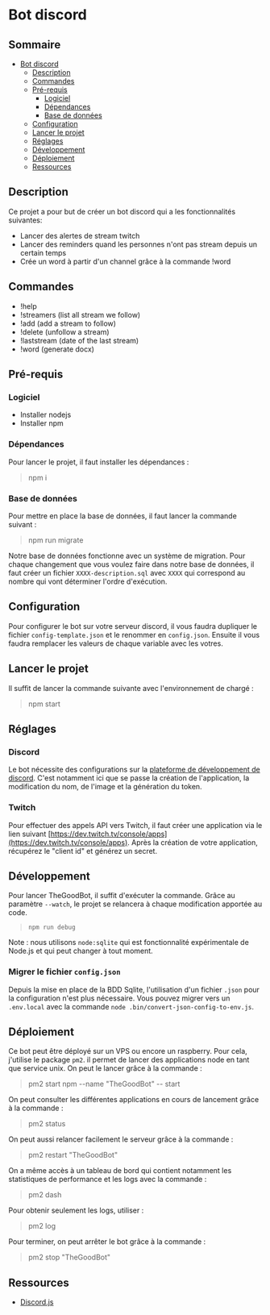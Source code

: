 # Bot discord

## Sommaire

- [Bot discord](#bot-discord)
  - [Description](#description)
  - [Commandes](#commandes)
  - [Pré-requis](#pré-requis)
    - [Logiciel](#logiciel)
    - [Dépendances](#dépendances)
    - [Base de données](#base-de-données)
  - [Configuration](#configuration)
  - [Lancer le projet](#lancer-le-projet)
  - [Réglages](#réglages)
  - [Développement](développement)
  - [Déploiement](#déploiement)
  - [Ressources](#ressources)

## Description

Ce projet a pour but de créer un bot discord qui a les fonctionnalités suivantes:

- Lancer des alertes de stream twitch
- Lancer des reminders quand les personnes n'ont pas stream depuis un certain temps
- Crée un word à partir d'un channel grâce à la commande !word

## Commandes

- !help
- !streamers (list all stream we follow)
- !add (add a stream to follow)
- !delete (unfollow a stream)
- !laststream (date of the last stream)
- !word (generate docx)

## Pré-requis

### Logiciel

- Installer nodejs
- Installer npm

### Dépendances

Pour lancer le projet, il faut installer les dépendances :

> npm i

### Base de données

Pour mettre en place la base de données, il faut lancer la commande suivant :

> npm run migrate

Notre base de données fonctionne avec un système de migration.
Pour chaque changement que vous voulez faire dans notre base de données, il faut créer un fichier `XXXX-description.sql` avec `XXXX` qui correspond au nombre qui vont déterminer l'ordre d'exécution.

## Configuration

Pour configurer le bot sur votre serveur discord, il vous faudra dupliquer le fichier `config-template.json` et le renommer en `config.json`.
Ensuite il vous faudra remplacer les valeurs de chaque variable avec les votres.

## Lancer le projet

Il suffit de lancer la commande suivante avec l'environnement de chargé :

> npm start

## Réglages

### Discord

Le bot nécessite des configurations sur la [plateforme de développement de discord](https://discord.com/developers/applications).
C'est notamment ici que se passe la création de l'application, la modification du nom, de l'image et la génération du token.

### Twitch

Pour effectuer des appels API vers Twitch, il faut créer une application via le lien suivant [https://dev.twitch.tv/console/apps](https://dev.twitch.tv/console/apps).
Après la création de votre application, récupérez le "client id" et générez un secret.

## Développement

Pour lancer TheGoodBot, il suffit d'exécuter la commande. Grâce au paramètre `--watch`, le projet se relancera à chaque modification apportée au code.

> `npm run debug`

Note : nous utilisons `node:sqlite` qui est fonctionnalité expérimentale de Node.js et qui peut changer à tout moment.

### Migrer le fichier `config.json`
Depuis la mise en place de la BDD Sqlite, l'utilisation d'un fichier `.json` pour la configuration n'est plus nécessaire. Vous pouvez migrer vers un `.env.local` avec la commande `node .bin/convert-json-config-to-env.js`.

## Déploiement

Ce bot peut être déployé sur un VPS ou encore un raspberry.
Pour cela, j'utilise le package `pm2`. il permet de lancer des applications node en tant que service unix.
On peut le lancer grâce à la commande :

> pm2 start npm --name "TheGoodBot" -- start

On peut consulter les différentes applications en cours de lancement grâce à la commande :

> pm2 status

On peut aussi relancer facilement le serveur grâce à la commande :

> pm2 restart "TheGoodBot"

On a même accès à un tableau de bord qui contient notamment les statistiques de performance et les logs avec la commande :

> pm2 dash

Pour obtenir seulement les logs, utiliser :

> pm2 log

Pour terminer, on peut arrêter le bot grâce à la commande :

> pm2 stop "TheGoodBot"

## Ressources

- [Discord.js](https://discordjs.guide/)
